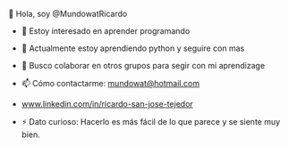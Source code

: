 👋 Hola, soy @MundowatRicardo

- 👀 Estoy interesado en aprender programando

- 🌱 Actualmente estoy aprendiendo python y seguire con mas

- 💞️ Busco colaborar en otros grupos para segir con mi aprendizage

- 📫 Cómo contactarme: mundowat@hotmail.com

- www.linkedin.com/in/ricardo-san-jose-tejedor

- ⚡ Dato curioso: Hacerlo es más fácil de lo que parece y se siente muy bien.
